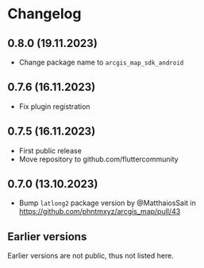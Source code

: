 # Changelog

## 0.8.0 (19.11.2023)

- Change package name to `arcgis_map_sdk_android`

## 0.7.6 (16.11.2023)

- Fix plugin registration

## 0.7.5 (16.11.2023)

- First public release
- Move repository to github.com/fluttercommunity

## 0.7.0 (13.10.2023)
- Bump `latlong2` package version by @MatthaiosSait in https://github.com/phntmxyz/arcgis_map/pull/43

## Earlier versions

Earlier versions are not public, thus not listed here.

